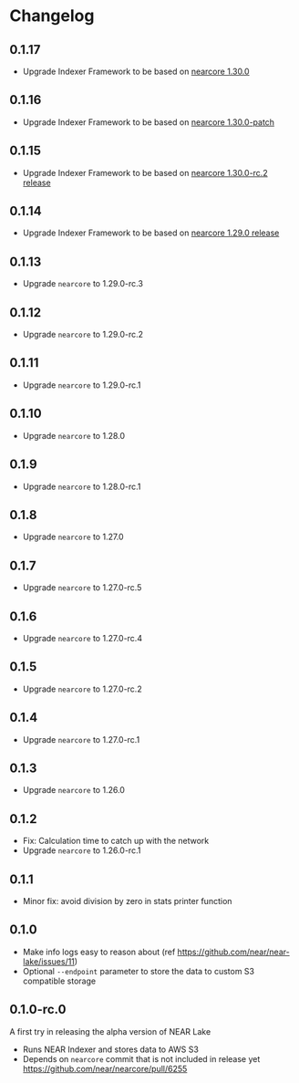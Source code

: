 # Changelog

## 0.1.17

* Upgrade Indexer Framework to be based on [nearcore 1.30.0](https://github.com/near/nearcore/commit/9b0275de057a01f87c259580f93e58f746da75aa)

## 0.1.16

* Upgrade Indexer Framework to be based on [nearcore 1.30.0-patch](https://github.com/near/nearcore/commit/267e36e39fb5bb29c1df23c73afbcaa750ce96b1)

## 0.1.15

* Upgrade Indexer Framework to be based on [nearcore 1.30.0-rc.2 release](https://github.com/near/nearcore/releases/tag/1.30.0-rc.2)

## 0.1.14

* Upgrade Indexer Framework to be based on [nearcore 1.29.0 release](https://github.com/near/nearcore/releases/tag/1.29.0)

## 0.1.13

* Upgrade `nearcore` to 1.29.0-rc.3

## 0.1.12

* Upgrade `nearcore` to 1.29.0-rc.2

## 0.1.11

* Upgrade `nearcore` to 1.29.0-rc.1

## 0.1.10

* Upgrade `nearcore` to 1.28.0

## 0.1.9

* Upgrade `nearcore` to 1.28.0-rc.1

## 0.1.8

* Upgrade `nearcore` to 1.27.0

## 0.1.7

* Upgrade `nearcore` to 1.27.0-rc.5

## 0.1.6

* Upgrade `nearcore` to 1.27.0-rc.4

## 0.1.5

* Upgrade `nearcore` to 1.27.0-rc.2

## 0.1.4

* Upgrade `nearcore` to 1.27.0-rc.1

## 0.1.3

* Upgrade `nearcore` to 1.26.0

## 0.1.2

* Fix: Calculation time to catch up with the network
* Upgrade `nearcore` to 1.26.0-rc.1

## 0.1.1

* Minor fix: avoid division by zero in stats printer function

## 0.1.0

* Make info logs easy to reason about (ref https://github.com/near/near-lake/issues/11)
* Optional `--endpoint` parameter to store the data to custom S3 compatible storage

## 0.1.0-rc.0

A first try in releasing the alpha version of NEAR Lake

* Runs NEAR Indexer and stores data to AWS S3
* Depends on `nearcore` commit that is not included in release yet https://github.com/near/nearcore/pull/6255
